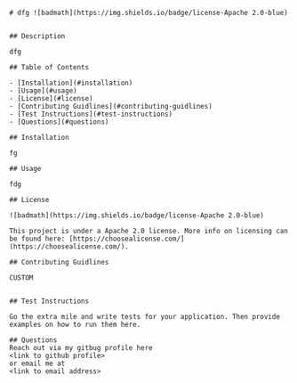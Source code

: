 
    
    # dfg ![badmath](https://img.shields.io/badge/license-Apache 2.0-blue)
    

    ## Description

    dfg 

    ## Table of Contents 

    - [Installation](#installation)
    - [Usage](#usage)
    - [License](#license)
    - [Contributing Guidlines](#contributing-guidlines)
    - [Test Instructions](#test-instructions)
    - [Questions](#questions)

    ## Installation

    fg

    ## Usage

    fdg

    ## License

    ![badmath](https://img.shields.io/badge/license-Apache 2.0-blue)

    This project is under a Apache 2.0 license. More info on licensing can be found here: [https://choosealicense.com/](https://choosealicense.com/).

    ## Contributing Guidlines

    CUSTOM
    

    ## Test Instructions

    Go the extra mile and write tests for your application. Then provide examples on how to run them here.

    ## Questions
    Reach out via my gitbug profile here
    <link to github profile>
    or email me at
    <link to email address>



    